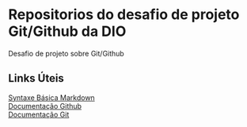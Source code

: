 # Repositorios do desafio de projeto Git/Github da DIO
Desafio de projeto sobre Git/Github

## Links Úteis
[Syntaxe Básica Markdown](https://www.markdownguide.org/basic-syntax/)  
[Documentação Github](https://docs.github.com/en)  
[Documentação Git](https://docs.github.com/en)  
